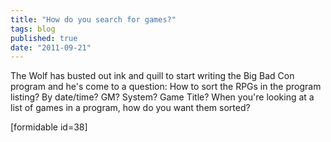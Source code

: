 ```yaml
---
title: "How do you search for games?"
tags: blog
published: true
date: "2011-09-21"
---
```


The Wolf has busted out ink and quill to start writing the Big Bad Con program and he's come to a question: How to sort the RPGs in the program listing? By date/time? GM? System? Game Title? When you're looking at a list of games in a program, how do you want them sorted?

\[formidable id=38\]
